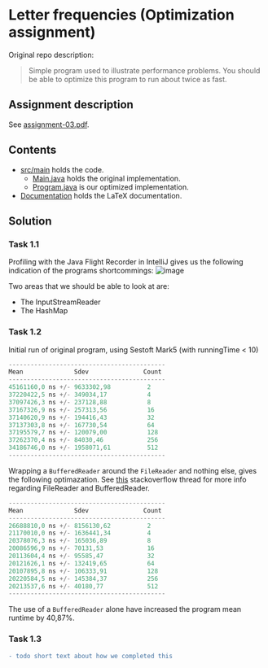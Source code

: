 # Letter frequencies (Optimization assignment)
Original repo description:  
> Simple program used to illustrate performance problems. You should be able to optimize this program to run about twice as fast.

## Assignment description
See [assignment-03.pdf](assignment-03.pdf).

## Contents
- [src/main](src/main) holds the code.
  - [Main.java](src/main/java/Main.java) holds the original implementation.
  - [Program.java](src/main/java/Program.java) is our optimized implementation.
- [Documentation](Documentation) holds the LaTeX documentation.

## Solution

### Task 1.1

Profiling with the Java Flight Recorder in IntelliJ gives us the following indication of the programs shortcommings:
![image](https://user-images.githubusercontent.com/35559774/114553882-66c95580-9c66-11eb-818f-96100b62d707.png)  

Two areas that we should be able to look at are:  
- The InputStreamReader
- The HashMap

### Task 1.2
Initial run of original program, using Sestoft Mark5 (with runningTime < 10)
```Java
-------------------------------------------
Mean              Sdev               Count
-------------------------------------------
45161160,0 ns +/- 9633302,98          2
37220422,5 ns +/- 349034,17           4
37097426,3 ns +/- 237128,88           8
37167326,9 ns +/- 257313,56           16
37140620,9 ns +/- 194416,43           32
37137303,8 ns +/- 167730,54           64
37195579,7 ns +/- 120079,00           128
37262370,4 ns +/- 84030,46            256
34186746,0 ns +/- 1958071,61          512
-------------------------------------------
```
Wrapping a `BufferedReader` around the `FileReader` and nothing else, gives the following optimazation. See [this](https://stackoverflow.com/a/26871923) stackoverflow thread for more info regarding FileReader and BufferedReader.   
```Java
-------------------------------------------
Mean              Sdev               Count
-------------------------------------------
26688810,0 ns +/- 8156130,62          2
21170010,0 ns +/- 1636441,34          4
20378076,3 ns +/- 165036,89           8
20086596,9 ns +/- 70131,53            16
20113604,4 ns +/- 95585,47            32
20121626,1 ns +/- 132419,65           64
20107895,8 ns +/- 106333,91           128
20220584,5 ns +/- 145384,37           256
20213537,6 ns +/- 40180,77            512
-------------------------------------------
```
The use of a `BufferedReader` alone have increased the program mean runtime by 40,87%.   
  
### Task 1.3
```diff
- todo short text about how we completed this
```
